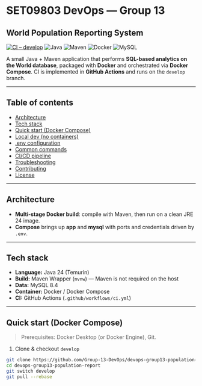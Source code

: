 ﻿# SET09803 DevOps — Group 13
## World Population Reporting System

[![CI – develop](https://github.com/Group-13-DevOps/devops-group13-population-report/actions/workflows/ci.yml/badge.svg?branch=develop)](https://github.com/Group-13-DevOps/devops-group13-population-report/actions/workflows/ci.yml)
![Java](https://img.shields.io/badge/Java-24-%23b07219?logo=java)
![Maven](https://img.shields.io/badge/Maven-Wrapper-blue?logo=apachemaven)
![Docker](https://img.shields.io/badge/Docker-Compose-2496ED?logo=docker)
![MySQL](https://img.shields.io/badge/MySQL-8.4-4479A1?logo=mysql)

A small Java + Maven application that performs **SQL-based analytics on the World database**, packaged with **Docker** and orchestrated via **Docker Compose**. CI is implemented in **GitHub Actions** and runs on the `develop` branch.

---

## Table of contents
- [Architecture](#architecture)
- [Tech stack](#tech-stack)
- [Quick start (Docker Compose)](#quick-start-docker-compose)
- [Local dev (no containers)](#local-dev-no-containers)
- [.env configuration](#env-configuration)
- [Common commands](#common-commands)
- [CI/CD pipeline](#cicd-pipeline)
- [Troubleshooting](#troubleshooting)
- [Contributing](#contributing)
- [License](#license)

---

## Architecture


- **Multi-stage Docker build**: compile with Maven, then run on a clean JRE 24 image.
- **Compose** brings up **app** and **mysql** with ports and credentials driven by `.env`.

---

## Tech stack
- **Language:** Java 24 (Temurin)
- **Build:** Maven Wrapper (`mvnw`) — Maven is not required on the host
- **Data:** MySQL 8.4
- **Container:** Docker / Docker Compose
- **CI:** GitHub Actions (`.github/workflows/ci.yml`)

---

## Quick start (Docker Compose)

> Prerequisites: Docker Desktop (or Docker Engine), Git.

1) Clone & checkout `develop`
```bash
git clone https://github.com/Group-13-DevOps/devops-group13-population-report.git
cd devops-group13-population-report
git switch develop
git pull --rebase
